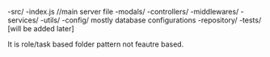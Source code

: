 
 -src/
    -index.js //main server file
    -modals/
    -controllers/
    -middlewares/
    -services/
    -utils/
    -config/            mostly database configurations
    -repository/
 -tests/  [will be added later]

 It is role/task based folder pattern not feautre based.